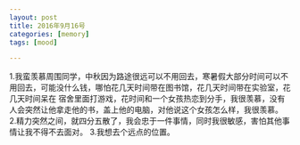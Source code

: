 ```yaml
---
layout: post
title: 2016年9月16号
categories: [memory]
tags: [mood]

---
```


1.我蛮羡慕周围同学，中秋因为路途很远可以不用回去，寒暑假大部分时间可以不用回去，可能没什么钱，哪怕花几天时间带在图书馆，花几天时间带在实验室，花几天时间呆在
宿舍里面打游戏，花时间和一个女孩热恋到分手，我很羡慕，没有人会突然让他拿走他的书，盖上他的电脑，对他说这个女孩怎么样，我很羡慕。
2.精力突然之间，就四分五散了，我会忠于一件事情，同时我很敏感，害怕其他事情让我不得不去面对。
3.我想去个远点的位置。

